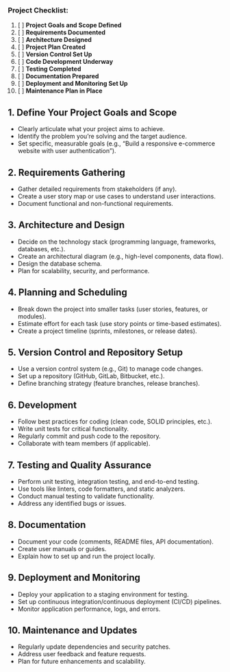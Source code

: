 ### **Project Checklist:**

1. [ ] **Project Goals and Scope Defined**
2. [ ] **Requirements Documented**
3. [ ] **Architecture Designed**
4. [ ] **Project Plan Created**
5. [ ] **Version Control Set Up**
6. [ ] **Code Development Underway**
7. [ ] **Testing Completed**
8. [ ] **Documentation Prepared**
9. [ ] **Deployment and Monitoring Set Up**
10. [ ] **Maintenance Plan in Place**


## **1. Define Your Project Goals and Scope**

- Clearly articulate what your project aims to achieve.
- Identify the problem you’re solving and the target audience.
- Set specific, measurable goals (e.g., “Build a responsive e-commerce website with user authentication”).

## **2. Requirements Gathering**

- Gather detailed requirements from stakeholders (if any).
- Create a user story map or use cases to understand user interactions.
- Document functional and non-functional requirements.

## **3. Architecture and Design**

- Decide on the technology stack (programming language, frameworks, databases, etc.).
- Create an architectural diagram (e.g., high-level components, data flow).
- Design the database schema.
- Plan for scalability, security, and performance.

## **4. Planning and Scheduling**

- Break down the project into smaller tasks (user stories, features, or modules).
- Estimate effort for each task (use story points or time-based estimates).
- Create a project timeline (sprints, milestones, or release dates).

## **5. Version Control and Repository Setup**

- Use a version control system (e.g., Git) to manage code changes.
- Set up a repository (GitHub, GitLab, Bitbucket, etc.).
- Define branching strategy (feature branches, release branches).

## **6. Development**

- Follow best practices for coding (clean code, SOLID principles, etc.).
- Write unit tests for critical functionality.
- Regularly commit and push code to the repository.
- Collaborate with team members (if applicable).

## **7. Testing and Quality Assurance**

- Perform unit testing, integration testing, and end-to-end testing.
- Use tools like linters, code formatters, and static analyzers.
- Conduct manual testing to validate functionality.
- Address any identified bugs or issues.

## **8. Documentation**

- Document your code (comments, README files, API documentation).
- Create user manuals or guides.
- Explain how to set up and run the project locally.

## **9. Deployment and Monitoring**

- Deploy your application to a staging environment for testing.
- Set up continuous integration/continuous deployment (CI/CD) pipelines.
- Monitor application performance, logs, and errors.

## **10. Maintenance and Updates**

- Regularly update dependencies and security patches.
- Address user feedback and feature requests.
- Plan for future enhancements and scalability.